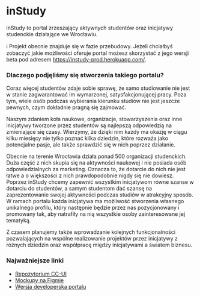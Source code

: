 # inStudy

inStudy to portal zrzeszający aktywnych studentów oraz inicjatywy studenckie działające we Wrocławiu.

ℹ️ Projekt obecnie znajduje się w fazie przebudowy. Jeżeli chciałbyś zobaczyć jakie możliwości oferuje portal możesz skorzystać z jego wersji beta pod adresem https://instudy-prod.herokuapp.com/.


### Dlaczego podjęliśmy się stworzenia takiego portalu?
Coraz więcej studentów zdaje sobie sprawę, że samo studiowanie nie jest w stanie zagwarantować im wymarzonej, satysfakcjonującej pracy. Poza tym, wiele osób podczas wybierania kierunku studiów nie jest jeszcze pewnych, czym dokładnie pragną się zajmować.

Naszym zdaniem koła naukowe, organizacje, stowarzyszenia oraz inne inicjatywy tworzone przez studentów są najlepszą odpowiedzią na zmieniające się czasy. Wierzymy, że dzięki nim każdy ma okazję w ciągu kilku miesięcy nie tylko poznać kilka dziedzin, które rozważa jako potencjalne pasje, ale także sprawdzić się w nich poprzez działanie.

Obecnie na terenie Wrocławia działa ponad 500 organizacji studenckich. Duża część z nich skupia się na aktywności naukowej i nie posiada osób odpowiedzialnych za marketing. Oznacza to, że dotarcie do nich nie jest łatwe a o większości z nich prawdopodobnie nigdy się nie dowiesz. Poprzez inStudy chcemy zapewnić wszystkim inicjatywom równe szanse w dotarciu do studentów, a samym studentom dać szansę na zaprezentowanie swojej aktywności podczas studiów w atrakcyjny sposób. W ramach portalu każda inicjatywa ma możliwość stworzenia własnego unikalnego profilu, który następnie będzie przez nas pozycjonowany i promowany tak, aby natrafiły na nią wszystkie osoby zainteresowane jej tematyką.

Z czasem planujemy także wprowadzanie kolejnych funkcjonalności pozwalających na wspólne realizowanie projektów przez inicjatywy z różnych dziedzin oraz współpracę między inicjatywami a światem biznesu.


### Najważniejsze linki
* [Repozytorium CC-UI](https://github.com/CodersCrew/CC-UI)
* [Mockupy na Figmie](https://www.figma.com/file/dwrYXz6cT75C3tVPPbAiGi4M/inStudy?node-id=0%3A1)
* [Wersja developerska portalu](https://instudy-prod.herokuapp.com/)
